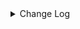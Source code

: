 <details><summary> Change Log </summary>

| Change | Commit | Version |
| --- | --- | --- |
|[improve] hudi options (#8952)|https://github.com/apache/seatunnel/commit/b24d0e7f86|2.3.10|
|[Improve] restruct connector common options (#8634)|https://github.com/apache/seatunnel/commit/f3499a6eeb|2.3.10|
|[Improve][CI]skip ui module, improve module dependent (#8225)|https://github.com/apache/seatunnel/commit/81de0a69cc|2.3.9|
|[Feature][Connector-V2] Support write cdc changelog event into hudi sink (#7845)|https://github.com/apache/seatunnel/commit/934434cc75|2.3.9|
|[Feature][Restapi] Allow metrics information to be associated to logical plan nodes (#7786)|https://github.com/apache/seatunnel/commit/6b7c53d03c|2.3.9|
|[Feature][Connector-V2] Optimize hudi sink (#7662)|https://github.com/apache/seatunnel/commit/0d12520f91|2.3.8|
|[Improve][Connector] Add multi-table sink option check (#7360)|https://github.com/apache/seatunnel/commit/2489f6446b|2.3.7|
|[Feature][Core] Support using upstream table placeholders in sink options and auto replacement (#7131)|https://github.com/apache/seatunnel/commit/c4ca74122c|2.3.6|
|Bump org.xerial.snappy:snappy-java (#7144)|https://github.com/apache/seatunnel/commit/aa26471fb7|2.3.6|
|[Feature][Connector-V2] [Hudi]Add hudi sink connector (#4405)|https://github.com/apache/seatunnel/commit/dc271dcfb4|2.3.6|
|[Fix][Connector-V2] Fix connector support SPI but without no args constructor (#6551)|https://github.com/apache/seatunnel/commit/5f3c9c36a5|2.3.5|
|[Improve][Common] Adapt `FILE_OPERATION_FAILED` to `CommonError` (#5928)|https://github.com/apache/seatunnel/commit/b3dc0bbc21|2.3.4|
|[Improve][Common] Introduce new error define rule (#5793)|https://github.com/apache/seatunnel/commit/9d1b2582b2|2.3.4|
|[Hotfix][Zeta] Fix conflict dependency of hadoop-hdfs (#4509)|https://github.com/apache/seatunnel/commit/66923fbdbd|2.3.2|
|[Improve][build] Give the maven module a human readable name (#4114)|https://github.com/apache/seatunnel/commit/d7cd601051|2.3.1|
|[Improve][Project] Code format with spotless plugin. (#4101)|https://github.com/apache/seatunnel/commit/a2ab166561|2.3.1|
|[Feature][Connector] add get source method to all source connector (#3846)|https://github.com/apache/seatunnel/commit/417178fb84|2.3.1|
|[Feature][API &amp; Connector &amp; Doc] add parallelism and column projection interface (#3829)|https://github.com/apache/seatunnel/commit/b9164b8ba1|2.3.1|
|[Feature][Connector V2] expose configurable options in Hudi (#3383)|https://github.com/apache/seatunnel/commit/fd4cec3a95|2.3.0|
|fix hudi connector v2 compile error. (#3728)|https://github.com/apache/seatunnel/commit/4fba0aa024|2.3.0|
|[Improve][Connector-V2][Hudi] Unified exception for hudi source connector (#3581)|https://github.com/apache/seatunnel/commit/b2fda11ddc|2.3.0|
|[bug][Connector-V2][Hudi] HashCode may be negative (#3184)|https://github.com/apache/seatunnel/commit/8beffbb603|2.3.0|
|[DEV][Api] Replace SeaTunnelContext with JobContext and remove singleton pattern (#2706)|https://github.com/apache/seatunnel/commit/cbf82f755c|2.2.0-beta|
|[#2606]Dependency management split (#2630)|https://github.com/apache/seatunnel/commit/fc047be69b|2.2.0-beta|
|[improve][UT] Upgrade junit to 5.+ (#2305)|https://github.com/apache/seatunnel/commit/362319ff3e|2.2.0-beta|
|StateT of SeaTunnelSource should extend `Serializable` (#2214)|https://github.com/apache/seatunnel/commit/8c426ef850|2.2.0-beta|
|[Connector-V2] Add Hive sink connector v2 (#2158)|https://github.com/apache/seatunnel/commit/23ad4ee735|2.2.0-beta|
|[Connector-V2]Add Hudi Source (#2147)|https://github.com/apache/seatunnel/commit/eaedc0a3c7|2.2.0-beta|

</details>
